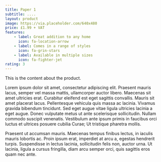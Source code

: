```yaml
---
title: Paper 1
subtitle: ....
layout: product
image: https://via.placeholder.com/640x480
price: £1.99 + VAT
features:
    - label: Great addition to any home
      icon: fa-location-arrow
    - label: Comes in a range of styles
      icon: fa-grin-stars
    - label: Available in multiple sizes
      icon: fa-fighter-jet
rating: 3
---
```


This is the content about the product.

Lorem ipsum dolor sit amet, consectetur adipiscing elit. Praesent mauris lacus, semper vel massa mattis, ullamcorper auctor libero. Maecenas sit amet ultricies erat. Curabitur eleifend est eget sagittis convallis. Mauris sit amet placerat lacus. Pellentesque vehicula quis massa ac lacinia. Vivamus gravida bibendum tincidunt. Sed eget augue vitae ligula ultricies lacinia a eget augue. Donec vulputate metus ut ante scelerisque sollicitudin. Nullam commodo suscipit venenatis. Vestibulum ante ipsum primis in faucibus orci luctus et ultrices posuere cubilia Curae; Ut tristique pharetra mollis. 

Praesent ut accumsan mauris. Maecenas tempus finibus lectus, in iaculis mauris lobortis ac. Proin ipsum erat, imperdiet at arcu a, egestas hendrerit turpis. Suspendisse in lectus lacinia, sollicitudin felis non, auctor urna. Ut lacinia, ligula a cursus fringilla, diam arcu semper orci, quis sagittis eros quam nec ante.
